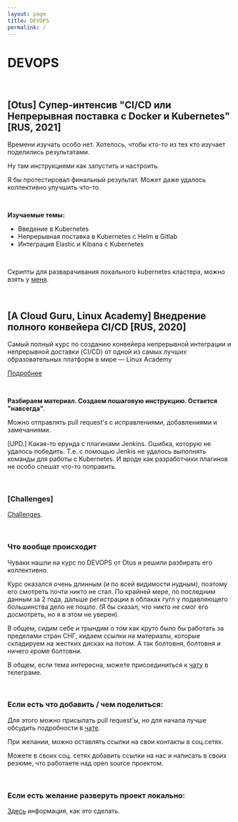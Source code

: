 ```yaml
---
layout: page
title: DEVOPS
permalink: /
---
```


# DEVOPS

<br/>

## [Otus] Супер-интенсив "CI/CD или Непрерывная поставка с Docker и Kubernetes" [RUS, 2021]

Времени изучать особо нет. Хотелось, чтобы кто-то из тех кто изучает поделились результатами.

Ну там инструкциями как запустить и настроить.

Я бы протестировал финальный результат. Может даже удалось коллективно улучшить что-то.

<br/>

**Изучаемые темы:**

-   Введение в Kubernetes
-   Непрерывная поставка в Kubernetes c Helm в Gitlab
-   Интеграция Elastic и Kibana c Kubernetes

<br/>

Скрипты для разварачивания локального kubernetes кластера, можно взять у <a href="https://github.com/webmakaka/vagrant-kubernetes-3-node-cluster-ubuntu-20.04">меня</a>.

<br/>

## [A Cloud Guru, Linux Academy] Внедрение полного конвейера CI/CD [RUS, 2020]

Самый полный курс по созданию конвейера непрерывной интеграции и непрерывной доставки (CI/CD) от одной из самых лучших образовательных платформ в мире — Linux Academy

[Подробнее](/videos/devops/implementing-a-full-ci-cd-pipeline/)

<br/>

**Разбираем материал. Создаем пошаговую инструкцию. Остается "навсегда"**.

Можно отправлять pull request's с исправлениями, добавлениями и замечаниями.

[UPD.] Какая-то ерунда с плагинами Jenkins. Ошибка, которую не удалось победить. Т.е. с помощью Jenkis не удалось выполнять команды для работы с Kubernetes. И вроде как разработчики плагинов не особо спешат что-то поправить.

<br/>

### [Challenges]

<a href="/challenges/">Challenges</a>.

<br/>

### Что вообще происходит

Чуваки нашли на курс по DEVOPS от Otus и решили разбирать его коллективно.

Курс оказался очень длинным (и по всей видимости нудным), поэтому его смотреть почти никто не стал. По крайней мере, по последним данным за 2 года, дальше регистрации в облаках гугл у подавляющего большинства дело не пошло. (Я бы сказал, что никто не смог его досмотреть, но я в этом не уверен).

В общем, сидим себе и трындим о том как круто было бы работать за пределами стран СНГ, кидаем ссылки на материалы, которые складируем на жестких дисках на потом. А так болтовня, болтовня и ничего кроме болтовни.

В общем, если тема интересна, можете присоединиться к <a href="/chat/">чату</a> в телеграме.

<br/>

### Если есть что добавить / чем поделиться:

Для этого можно присылать pull request'ы, но для начала лучше обсудить подробности в <a href="/chat/">чате</a>.

При желании, можно оставлять ссылки на свои контакты в соц.сетях.

Можете в своих соц. сетях добавить ссылки на нас и написать в своих резюме, что работаете над open source проектом.

<br/>

### Если есть желание разверуть проект локально:

[Здесь](/devops/docker/itsimple/) информация, как это сделать.
